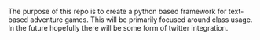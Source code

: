 The purpose of this repo is to create a python based framework for text-based adventure games.  This will be primarily focused around class usage.  In the future hopefully there will be some form of twitter integration.
